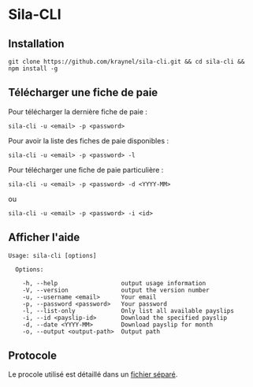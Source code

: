 # Sila-CLI

## Installation

```
git clone https://github.com/kraynel/sila-cli.git && cd sila-cli && npm install -g
```

## Télécharger une fiche de paie

Pour télécharger la dernière fiche de paie :
```
sila-cli -u <email> -p <password>
```

Pour avoir la liste des fiches de paie disponibles :
```
sila-cli -u <email> -p <password> -l
```

Pour télécharger une fiche de paie particulière :
```
sila-cli -u <email> -p <password> -d <YYYY-MM>
```
ou
```
sila-cli -u <email> -p <password> -i <id>
```

## Afficher l'aide
```
Usage: sila-cli [options]

  Options:

    -h, --help                  output usage information
    -V, --version               output the version number
    -u, --username <email>      Your email
    -p, --password <password>   Your password
    -l, --list-only             Only list all available payslips
    -i, --id <payslip-id>       Download the specified payslip
    -d, --date <YYYY-MM>        Download payslip for month
    -o, --output <output-path>  Output path
```

## Protocole

Le procole utilisé est détaillé dans un [fichier séparé](protocol/protocol.md).
